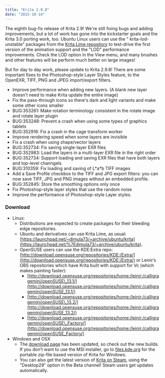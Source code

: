 ```yaml
---
title: "Krita 2.9.8"
date: "2015-10-14"
---
```


The eighth bug-fix release of Krita 2.9! We're still fixing bugs and adding improvements, but a lot of work has gone into the kickstarter goals and the Krita 3.0 porting work, too. Ubuntu Linux users can use the " krita-lod-unstable" packages from the [Krita Lime repository](https://launchpad.net/~dimula73/+archive/ubuntu/krita) to test-drive the first version of the animation support and the "LOD" performance improvements. Check the LOD option in the View menu, and many brushes and other features will be perform much better on large images!

But for day to day work, please update to Krita 2.9.8! There are some important fixes to the Photoshop-style Layer Styles feature, to the OpenEXR, TIFF, PNG and JPEG import/export filters.

- Improve performance when adding new layers. (A blank new layer doesn't need to make Krita update the entire image)
- Fix the pass-through icons so there's dark and light variants and make some other icons smaller
- BUG:353261: Make rotation terminology consistent in the rotate image and rotate layer plugin
- BUG:353248: Prevent a crash when using some types of graphics tablets
- BUG:352916: Fix a crash in the cage transform worker
- Improve rendering speed when some layers are invisible
- Fix a crash when using shape/vector layers
- BUG:352734: Fix saving single-layer EXR files
- BUG:352983: Load the layers in a multi-layer EXR file in the right order
- BUG:352734: Support loading and saving EXR files that have both layers and top-level channgels
- BUG:310359: Fix loading and saving of L\*a\*b TIFF images
- Add a Save Profile checkbox to the TIFF and JPG export filters: you can now save TIFF, JPG and PNG images without an embedded profile.
- BUG:352845: Store the smoothing options only once
- Fix Photoshop-style layer styles that use the random noise
- Improve the performance of Photoshop-style Layer styles.

### Download

- Linux:
    - Distributions are expected to create packages for their bleeding edge repositories.
    - Ubuntu and derivatives can use Krita Lime, as usual: [https://launchpad.net/~dimula73/+archive/ubuntu/krita](https://launchpad.net/%7Edimula73/+archive/ubuntu/krita).
    - OpenSUSE users can use the KDE:Extra repo: [http://download.opensuse.org/repositories/KDE:/Extra/](http://download.opensuse.org/repositories/KDE:/Extra/) or Leinir’s OBS repositories which have Krita built with support for Vc (which makes painting faster):
        - [http://download.opensuse.org/repositories/home:/leinir:/calligragemini/openSUSE\_13.1/](http://download.opensuse.org/repositories/home:/leinir:/calligragemini/openSUSE_13.1/)
        - [http://download.opensuse.org/repositories/home:/leinir:/calligragemini/openSUSE\_13.2/](http://download.opensuse.org/repositories/home:/leinir:/calligragemini/openSUSE_13.2/)
        - [http://download.opensuse.org/repositories/home:/leinir:/calligragemini/openSUSE\_Factory/](http://download.opensuse.org/repositories/home:/leinir:/calligragemini/openSUSE_Factory/)
- Windows and OSX
    - The [download page](https://krita.org/download/krita-desktop/ "Krita Desktop") has been updated, so check out the new builds. If you don’t want to use the MSI installer, go to [files.kde.org](http://files.kde.org/krita) for the portable zip-file based version of Krita for Windows.
    - You can also get the latest version of [Krita on Steam](http://store.steampowered.com/app/280680), using the "Desktop29″ option in the Beta channel! Steam users get updates automatically.
